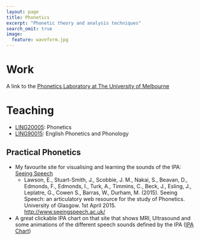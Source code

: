 ```yaml
---
layout: page
title: Phonetics
excerpt: "Phonetic theory and analysis techniques"
search_omit: true
image:
  feature: waveform.jpg
---
```


# Work
A link to the [Phonetics Laboratory at The University of Melbourne](http://arts.unimelb.edu.au/soll/research/research-groups/phonetics-laboratory)

# Teaching

- [LING20005](https://handbook.unimelb.edu.au/view/current/LING20005): Phonetics
- [LING90015](https://handbook.unimelb.edu.au/view/current/LING90015): English Phonetics and Phonology

## Practical Phonetics

- My favourite site for visualising and learning the sounds of the IPA: [Seeing Speech](http://www.seeingspeech.ac.uk)
  - Lawson, E., Stuart-Smith, J., Scobbie, J. M., Nakai, S., Beavan, D., Edmonds, F., Edmonds, I., Turk, A., Timmins, C., Beck, J., Esling, J., Leplatre, G., Cowen S., Barras, W., Durham, M. (2015). Seeing Speech: an articulatory web resource for the study of Phonetics. University of Glasgow. 1st April 2015. http://www.seeingspeech.ac.uk/
- A great clickable IPA chart on that site that shows MRI, Ultrasound and some animations of the different speech sounds defined by the IPA ([IPA Chart](http://www.seeingspeech.ac.uk/ipachart/display.php?chart=1&datatype=1&speaker=1))